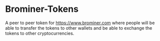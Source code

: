 # Brominer-Tokens
A peer to peer token for https://www.brominer.com where people will be able to transfer the tokens to other wallets and be able to exchange the tokens to other cryptocurrencies.
